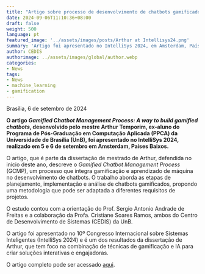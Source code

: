 ```yaml
---
title: "Artigo sobre processo de desenvolvimento de chatbots gamificados é apresentado em conferência internacional"
date: 2024-09-06T11:10:36+08:00
draft: false
weight: 500
language: pt
featured_image: '../assets/images/posts/Arthur at Intellisys24.png'
summary: 'Artigo foi apresentado no IntelliSys 2024, em Amsterdam, Países Baixos.'
author: CEDIS
authorimage: ../assets/images/global/author.webp
categories:
- News
tags:
- News
- machine_learning
- gamification
---
```


Brasília, 6 de setembro de 2024

**O artigo _Gamified Chatbot Management Process: A way to build gamified chatbots_, desenvolvido pelo mestre Arthur Temporim, ex-aluno do Programa de Pós-Graduação em Computação Aplicada (PPCA) da Universidade de Brasília (UnB), foi apresentado no IntelliSys 2024, realizado em 5 e 6 de setembro em Amsterdam, Países Baixos.**

O artigo, que é parte da dissertação de mestrado de Arthur, defendida no início deste ano, descreve o _Gamified Chatbot Management Process_ (GCMP), um processo que integra gamificação e aprendizado de máquina no desenvolvimento de chatbots. O trabalho aborda as etapas de planejamento, implementação e análise de chatbots gamificados, propondo uma metodologia que pode ser adaptada a diferentes requisitos de projetos.

O estudo contou com a orientação do Prof. Sergio Antonio Andrade de Freitas e a colaboração da Profa. Cristiane Soares Ramos, ambos do Centro de Desenvolvimento de Sistemas (CEDIS) da UnB.

O artigo foi apresentado no 10º Congresso Internacional sobre Sistemas Inteligentes (IntelliSys 2024) e é um dos resultados da dissertação de Arthur, que tem foco na combinação de técnicas de gamificação e IA para criar soluções interativas e engajadoras.

O artigo completo pode ser acessado [aqui](https://link.springer.com/chapter/10.1007/978-3-031-66428-1_2).